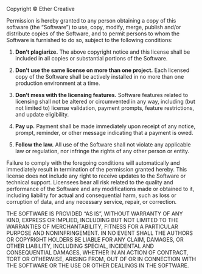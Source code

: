 Copyright © Ether Creative 

Permission is hereby granted to any person obtaining a copy of this software
(the “Software”) to use, copy, modify, merge, publish and/or distribute copies
of the Software, and to permit persons to whom the Software is furnished to do
so, subject to the following conditions:

1. **Don’t plagiarize.** The above copyright notice and this license shall be
   included in all copies or substantial portions of the Software.

2. **Don’t use the same license on more than one project.** Each licensed copy
   of the Software shall be actively installed in no more than one production
   environment at a time.

3. **Don’t mess with the licensing features.** Software features related to
   licensing shall not be altered or circumvented in any way, including (but
   not limited to) license validation, payment prompts, feature restrictions,
   and update eligibility.

4. **Pay up.** Payment shall be made immediately upon receipt of any notice,
   prompt, reminder, or other message indicating that a payment is owed.

5. **Follow the law.** All use of the Software shall not violate any applicable
   law or regulation, nor infringe the rights of any other person or entity.

Failure to comply with the foregoing conditions will automatically and
immediately result in termination of the permission granted hereby. This
license does not include any right to receive updates to the Software or
technical support. Licensees bear all risk related to the quality and
performance of the Software and any modifications made or obtained to it,
including liability for actual and consequential harm, such as loss or
corruption of data, and any necessary service, repair, or correction.

THE SOFTWARE IS PROVIDED “AS IS”, WITHOUT WARRANTY OF ANY KIND, EXPRESS OR
IMPLIED, INCLUDING BUT NOT LIMITED TO THE WARRANTIES OF MERCHANTABILITY,
FITNESS FOR A PARTICULAR PURPOSE AND NONINFRINGEMENT. IN NO EVENT SHALL THE
AUTHORS OR COPYRIGHT HOLDERS BE LIABLE FOR ANY CLAIM, DAMAGES, OR OTHER
LIABILITY, INCLUDING SPECIAL, INCIDENTAL AND CONSEQUENTIAL DAMAGES, WHETHER IN
AN ACTION OF CONTRACT, TORT OR OTHERWISE, ARISING FROM, OUT OF OR IN CONNECTION
WITH THE SOFTWARE OR THE USE OR OTHER DEALINGS IN THE SOFTWARE.
